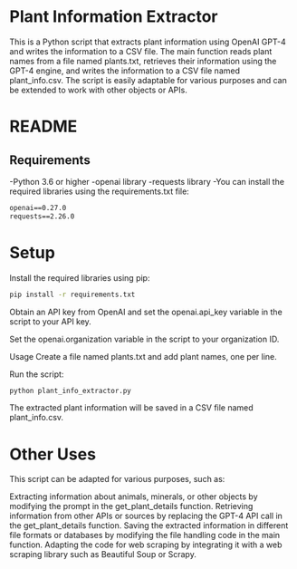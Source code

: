# Plant Information Extractor 
This is a Python script that extracts plant information using OpenAI GPT-4 and writes the information to a CSV file. The main function reads plant names from a file named plants.txt, retrieves their information using the GPT-4 engine, and writes the information to a CSV file named plant_info.csv. The script is easily adaptable for various purposes and can be extended to work with other objects or APIs.

# README

## Requirements

-Python 3.6 or higher
-openai library
-requests library
-You can install the required libraries using the requirements.txt file:

```requirements.txt
openai==0.27.0
requests==2.26.0
```

# Setup
Install the required libraries using pip:

```bash
pip install -r requirements.txt
```
Obtain an API key from OpenAI and set the openai.api_key variable in the script to your API key.

Set the openai.organization variable in the script to your organization ID.

Usage
Create a file named plants.txt and add plant names, one per line.

Run the script:

```bash
python plant_info_extractor.py
```

The extracted plant information will be saved in a CSV file named plant_info.csv.

# Other Uses

This script can be adapted for various purposes, such as:

Extracting information about animals, minerals, or other objects by modifying the prompt in the get_plant_details function.
Retrieving information from other APIs or sources by replacing the GPT-4 API call in the get_plant_details function.
Saving the extracted information in different file formats or databases by modifying the file handling code in the main function.
Adapting the code for web scraping by integrating it with a web scraping library such as Beautiful Soup or Scrapy.
